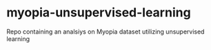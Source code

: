 # myopia-unsupervised-learning
Repo containing an analsiys on Myopia dataset utilizing unsupervised learning
